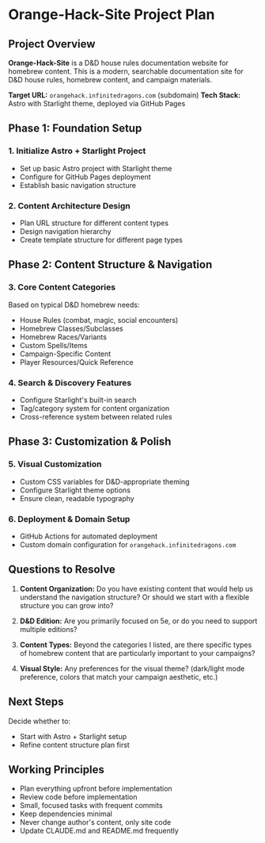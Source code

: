 # Orange-Hack-Site Project Plan

## Project Overview

**Orange-Hack-Site** is a D&D house rules documentation website for homebrew content. This is a modern, searchable documentation site for D&D house rules, homebrew content, and campaign materials.

**Target URL:** `orangehack.infinitedragons.com` (subdomain)
**Tech Stack:** Astro with Starlight theme, deployed via GitHub Pages

## Phase 1: Foundation Setup

### 1. Initialize Astro + Starlight Project
- Set up basic Astro project with Starlight theme
- Configure for GitHub Pages deployment
- Establish basic navigation structure

### 2. Content Architecture Design
- Plan URL structure for different content types
- Design navigation hierarchy
- Create template structure for different page types

## Phase 2: Content Structure & Navigation

### 3. Core Content Categories
Based on typical D&D homebrew needs:
- House Rules (combat, magic, social encounters)
- Homebrew Classes/Subclasses
- Homebrew Races/Variants  
- Custom Spells/Items
- Campaign-Specific Content
- Player Resources/Quick Reference

### 4. Search & Discovery Features
- Configure Starlight's built-in search
- Tag/category system for content organization
- Cross-reference system between related rules

## Phase 3: Customization & Polish

### 5. Visual Customization
- Custom CSS variables for D&D-appropriate theming
- Configure Starlight theme options
- Ensure clean, readable typography

### 6. Deployment & Domain Setup
- GitHub Actions for automated deployment
- Custom domain configuration for `orangehack.infinitedragons.com`

## Questions to Resolve

1. **Content Organization:** Do you have existing content that would help us understand the navigation structure? Or should we start with a flexible structure you can grow into?

2. **D&D Edition:** Are you primarily focused on 5e, or do you need to support multiple editions?

3. **Content Types:** Beyond the categories I listed, are there specific types of homebrew content that are particularly important to your campaigns?

4. **Visual Style:** Any preferences for the visual theme? (dark/light mode preference, colors that match your campaign aesthetic, etc.)

## Next Steps

Decide whether to:
- Start with Astro + Starlight setup
- Refine content structure plan first

## Working Principles

- Plan everything upfront before implementation
- Review code before implementation 
- Small, focused tasks with frequent commits
- Keep dependencies minimal
- Never change author's content, only site code
- Update CLAUDE.md and README.md frequently